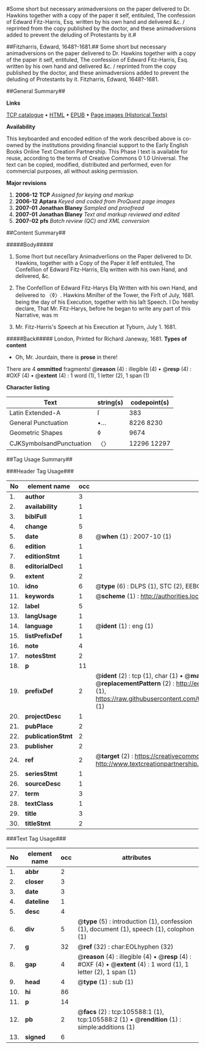 #Some short but necessary animadversions on the paper delivered to Dr. Hawkins together with a copy of the paper it self, entituled, The confession of Edward Fitz-Harris, Esq. written by his own hand and delivered &c. / reprinted from the copy published by the doctor, and these animadversions added to prevent the deluding of Protestants by it.#

##Fitzharris, Edward, 1648?-1681.##
Some short but necessary animadversions on the paper delivered to Dr. Hawkins together with a copy of the paper it self, entituled, The confession of Edward Fitz-Harris, Esq. written by his own hand and delivered &c. / reprinted from the copy published by the doctor, and these animadversions added to prevent the deluding of Protestants by it.
Fitzharris, Edward, 1648?-1681.

##General Summary##

**Links**

[TCP catalogue](http://www.ota.ox.ac.uk/tcp/)  • 
[HTML](http://tei.it.ox.ac.uk/tcp/Texts-HTML/free/A60/A60861.html)  • 
[EPUB](http://tei.it.ox.ac.uk/tcp/Texts-EPUB/free/A60/A60861.epub) • 
[Page images (Historical Texts)](https://data.historicaltexts.jisc.ac.uk/view?pubId=eebo-16976054e&pageId=eebo-16976054e-105588-1)

**Availability**

This keyboarded and encoded edition of the
	       work described above is co-owned by the institutions
	       providing financial support to the Early English Books
	       Online Text Creation Partnership. This Phase I text is
	       available for reuse, according to the terms of Creative
	       Commons 0 1.0 Universal. The text can be copied,
	       modified, distributed and performed, even for
	       commercial purposes, all without asking permission.

**Major revisions**

1. __2006-12__ __TCP__ *Assigned for keying and markup*
1. __2006-12__ __Aptara__ *Keyed and coded from ProQuest page images*
1. __2007-01__ __Jonathan Blaney__ *Sampled and proofread*
1. __2007-01__ __Jonathan Blaney__ *Text and markup reviewed and edited*
1. __2007-02__ __pfs__ *Batch review (QC) and XML conversion*

##Content Summary##

#####Body#####

1. Some ſhort but neceſſary Animadverſions on the Paper delivered to Dr. Hawkins,
together with a Copy of the Paper it ſelf entituled, The Confeſſion of Edward
Fitz-Harris, Eſq written with his own Hand, and delivered, &c.

1. The Confeſſion of Edward Fitz-Harys Eſq
Written with his own Hand, and delivered to
〈◊〉. Hawkins Miniſter of the Tower, the
Firſt of July, 1681. being the day of his Execution,
together with his laſt Speech.
I Do hereby declare, That Mr. Fitz-Harys, before
he began to write any part of this Narrative, was
m
1. Mr. Fitz-Harris's Speech at his Execution at
Tyburn, July 1. 1681.

#####Back#####
London, Printed for Richard Janeway, 1681.
**Types of content**

  * Oh, Mr. Jourdain, there is **prose** in there!

There are 4 **ommitted** fragments! 
 @__reason__ (4) : illegible (4)  •  @__resp__ (4) : #OXF (4)  •  @__extent__ (4) : 1 word (1), 1 letter (2), 1 span (1)

**Character listing**


|Text|string(s)|codepoint(s)|
|---|---|---|
|Latin Extended-A|ſ|383|
|General Punctuation|•…|8226 8230|
|Geometric Shapes|◊|9674|
|CJKSymbolsandPunctuation|〈〉|12296 12297|

##Tag Usage Summary##

###Header Tag Usage###

|No|element name|occ|attributes|
|---|---|---|---|
|1.|__author__|3||
|2.|__availability__|1||
|3.|__biblFull__|1||
|4.|__change__|5||
|5.|__date__|8| @__when__ (1) : 2007-10 (1)|
|6.|__edition__|1||
|7.|__editionStmt__|1||
|8.|__editorialDecl__|1||
|9.|__extent__|2||
|10.|__idno__|6| @__type__ (6) : DLPS (1), STC (2), EEBO-CITATION (1), OCLC (1), VID (1)|
|11.|__keywords__|1| @__scheme__ (1) : http://authorities.loc.gov/ (1)|
|12.|__label__|5||
|13.|__langUsage__|1||
|14.|__language__|1| @__ident__ (1) : eng (1)|
|15.|__listPrefixDef__|1||
|16.|__note__|4||
|17.|__notesStmt__|2||
|18.|__p__|11||
|19.|__prefixDef__|2| @__ident__ (2) : tcp (1), char (1)  •  @__matchPattern__ (2) : ([0-9\-]+):([0-9IVX]+) (1), (.+) (1)  •  @__replacementPattern__ (2) : http://eebo.chadwyck.com/downloadtiff?vid=$1&page=$2 (1), https://raw.githubusercontent.com/textcreationpartnership/Texts/master/tcpchars.xml#$1 (1)|
|20.|__projectDesc__|1||
|21.|__pubPlace__|2||
|22.|__publicationStmt__|2||
|23.|__publisher__|2||
|24.|__ref__|2| @__target__ (2) : https://creativecommons.org/publicdomain/zero/1.0/ (1), http://www.textcreationpartnership.org/docs/. (1)|
|25.|__seriesStmt__|1||
|26.|__sourceDesc__|1||
|27.|__term__|3||
|28.|__textClass__|1||
|29.|__title__|3||
|30.|__titleStmt__|2||


###Text Tag Usage###

|No|element name|occ|attributes|
|---|---|---|---|
|1.|__abbr__|2||
|2.|__closer__|3||
|3.|__date__|3||
|4.|__dateline__|1||
|5.|__desc__|4||
|6.|__div__|5| @__type__ (5) : introduction (1), confession (1), document (1), speech (1), colophon (1)|
|7.|__g__|32| @__ref__ (32) : char:EOLhyphen (32)|
|8.|__gap__|4| @__reason__ (4) : illegible (4)  •  @__resp__ (4) : #OXF (4)  •  @__extent__ (4) : 1 word (1), 1 letter (2), 1 span (1)|
|9.|__head__|4| @__type__ (1) : sub (1)|
|10.|__hi__|86||
|11.|__p__|14||
|12.|__pb__|2| @__facs__ (2) : tcp:105588:1 (1), tcp:105588:2 (1)  •  @__rendition__ (1) : simple:additions (1)|
|13.|__signed__|6||
